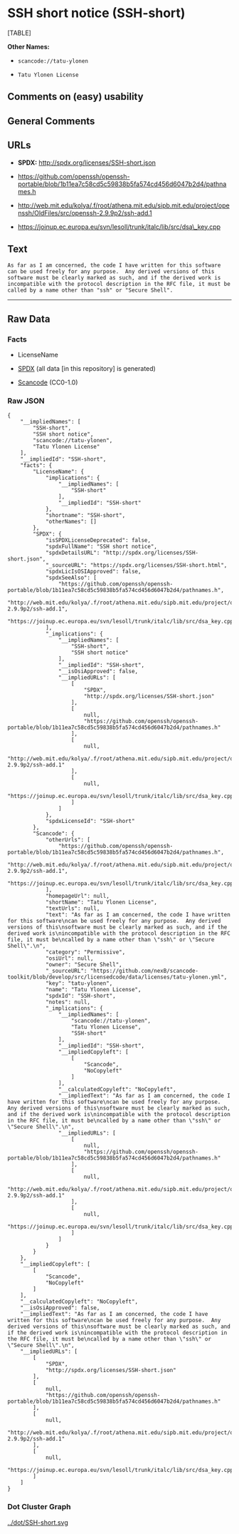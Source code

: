 SSH short notice (SSH-short)
============================

[TABLE]

**Other Names:**

-   `scancode://tatu-ylonen`

-   `Tatu Ylonen License`

Comments on (easy) usability
----------------------------

General Comments
----------------

URLs
----

-   **SPDX:** http://spdx.org/licenses/SSH-short.json

-   https://github.com/openssh/openssh-portable/blob/1b11ea7c58cd5c59838b5fa574cd456d6047b2d4/pathnames.h

-   http://web.mit.edu/kolya/.f/root/athena.mit.edu/sipb.mit.edu/project/openssh/OldFiles/src/openssh-2.9.9p2/ssh-add.1

-   https://joinup.ec.europa.eu/svn/lesoll/trunk/italc/lib/src/dsa\_key.cpp

Text
----

    As far as I am concerned, the code I have written for this software
    can be used freely for any purpose.  Any derived versions of this
    software must be clearly marked as such, and if the derived work is
    incompatible with the protocol description in the RFC file, it must be
    called by a name other than "ssh" or "Secure Shell".

------------------------------------------------------------------------

Raw Data
--------

### Facts

-   LicenseName

-   [SPDX](https://spdx.org/licenses/SSH-short.html "SPDX") (all data
    \[in this repository\] is generated)

-   [Scancode](https://github.com/nexB/scancode-toolkit/blob/develop/src/licensedcode/data/licenses/tatu-ylonen.yml "Scancode")
    (CC0-1.0)

### Raw JSON

    {
        "__impliedNames": [
            "SSH-short",
            "SSH short notice",
            "scancode://tatu-ylonen",
            "Tatu Ylonen License"
        ],
        "__impliedId": "SSH-short",
        "facts": {
            "LicenseName": {
                "implications": {
                    "__impliedNames": [
                        "SSH-short"
                    ],
                    "__impliedId": "SSH-short"
                },
                "shortname": "SSH-short",
                "otherNames": []
            },
            "SPDX": {
                "isSPDXLicenseDeprecated": false,
                "spdxFullName": "SSH short notice",
                "spdxDetailsURL": "http://spdx.org/licenses/SSH-short.json",
                "_sourceURL": "https://spdx.org/licenses/SSH-short.html",
                "spdxLicIsOSIApproved": false,
                "spdxSeeAlso": [
                    "https://github.com/openssh/openssh-portable/blob/1b11ea7c58cd5c59838b5fa574cd456d6047b2d4/pathnames.h",
                    "http://web.mit.edu/kolya/.f/root/athena.mit.edu/sipb.mit.edu/project/openssh/OldFiles/src/openssh-2.9.9p2/ssh-add.1",
                    "https://joinup.ec.europa.eu/svn/lesoll/trunk/italc/lib/src/dsa_key.cpp"
                ],
                "_implications": {
                    "__impliedNames": [
                        "SSH-short",
                        "SSH short notice"
                    ],
                    "__impliedId": "SSH-short",
                    "__isOsiApproved": false,
                    "__impliedURLs": [
                        [
                            "SPDX",
                            "http://spdx.org/licenses/SSH-short.json"
                        ],
                        [
                            null,
                            "https://github.com/openssh/openssh-portable/blob/1b11ea7c58cd5c59838b5fa574cd456d6047b2d4/pathnames.h"
                        ],
                        [
                            null,
                            "http://web.mit.edu/kolya/.f/root/athena.mit.edu/sipb.mit.edu/project/openssh/OldFiles/src/openssh-2.9.9p2/ssh-add.1"
                        ],
                        [
                            null,
                            "https://joinup.ec.europa.eu/svn/lesoll/trunk/italc/lib/src/dsa_key.cpp"
                        ]
                    ]
                },
                "spdxLicenseId": "SSH-short"
            },
            "Scancode": {
                "otherUrls": [
                    "https://github.com/openssh/openssh-portable/blob/1b11ea7c58cd5c59838b5fa574cd456d6047b2d4/pathnames.h",
                    "http://web.mit.edu/kolya/.f/root/athena.mit.edu/sipb.mit.edu/project/openssh/OldFiles/src/openssh-2.9.9p2/ssh-add.1",
                    "https://joinup.ec.europa.eu/svn/lesoll/trunk/italc/lib/src/dsa_key.cpp"
                ],
                "homepageUrl": null,
                "shortName": "Tatu Ylonen License",
                "textUrls": null,
                "text": "As far as I am concerned, the code I have written for this software\ncan be used freely for any purpose.  Any derived versions of this\nsoftware must be clearly marked as such, and if the derived work is\nincompatible with the protocol description in the RFC file, it must be\ncalled by a name other than \"ssh\" or \"Secure Shell\".\n",
                "category": "Permissive",
                "osiUrl": null,
                "owner": "Secure Shell",
                "_sourceURL": "https://github.com/nexB/scancode-toolkit/blob/develop/src/licensedcode/data/licenses/tatu-ylonen.yml",
                "key": "tatu-ylonen",
                "name": "Tatu Ylonen License",
                "spdxId": "SSH-short",
                "notes": null,
                "_implications": {
                    "__impliedNames": [
                        "scancode://tatu-ylonen",
                        "Tatu Ylonen License",
                        "SSH-short"
                    ],
                    "__impliedId": "SSH-short",
                    "__impliedCopyleft": [
                        [
                            "Scancode",
                            "NoCopyleft"
                        ]
                    ],
                    "__calculatedCopyleft": "NoCopyleft",
                    "__impliedText": "As far as I am concerned, the code I have written for this software\ncan be used freely for any purpose.  Any derived versions of this\nsoftware must be clearly marked as such, and if the derived work is\nincompatible with the protocol description in the RFC file, it must be\ncalled by a name other than \"ssh\" or \"Secure Shell\".\n",
                    "__impliedURLs": [
                        [
                            null,
                            "https://github.com/openssh/openssh-portable/blob/1b11ea7c58cd5c59838b5fa574cd456d6047b2d4/pathnames.h"
                        ],
                        [
                            null,
                            "http://web.mit.edu/kolya/.f/root/athena.mit.edu/sipb.mit.edu/project/openssh/OldFiles/src/openssh-2.9.9p2/ssh-add.1"
                        ],
                        [
                            null,
                            "https://joinup.ec.europa.eu/svn/lesoll/trunk/italc/lib/src/dsa_key.cpp"
                        ]
                    ]
                }
            }
        },
        "__impliedCopyleft": [
            [
                "Scancode",
                "NoCopyleft"
            ]
        ],
        "__calculatedCopyleft": "NoCopyleft",
        "__isOsiApproved": false,
        "__impliedText": "As far as I am concerned, the code I have written for this software\ncan be used freely for any purpose.  Any derived versions of this\nsoftware must be clearly marked as such, and if the derived work is\nincompatible with the protocol description in the RFC file, it must be\ncalled by a name other than \"ssh\" or \"Secure Shell\".\n",
        "__impliedURLs": [
            [
                "SPDX",
                "http://spdx.org/licenses/SSH-short.json"
            ],
            [
                null,
                "https://github.com/openssh/openssh-portable/blob/1b11ea7c58cd5c59838b5fa574cd456d6047b2d4/pathnames.h"
            ],
            [
                null,
                "http://web.mit.edu/kolya/.f/root/athena.mit.edu/sipb.mit.edu/project/openssh/OldFiles/src/openssh-2.9.9p2/ssh-add.1"
            ],
            [
                null,
                "https://joinup.ec.europa.eu/svn/lesoll/trunk/italc/lib/src/dsa_key.cpp"
            ]
        ]
    }

### Dot Cluster Graph

[../dot/SSH-short.svg](../dot/SSH-short.svg "../dot/SSH-short.svg")